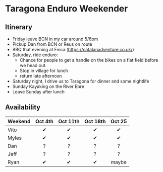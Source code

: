 # Taragona Enduro Weekender

## Itinerary

- Friday leave BCN in my car around 5/6pm
- Pickup Dan from BCN or Reus on route
- BBQ that evening at Finca (https://catalanadventure.co.uk/)
- Saturday, ride enduro:
    - Chance for people to get a handle on the bikes on a flat field before we head out.
    - Stop in village for lunch
    - return late afternoon
- Saturday night, I drive us to Taragona for dinner and some nightlife
- Sunday Kayaking on the River Ebre
- Leave Sunday after lunch


## Availability

| Weekend | Oct 4th | Oct 11th | Oct 18th | Oct 25 |
|---------|:-------:|:--------:|:--------:|:------:|
| Vito    | ✔ | ✔ | ✔ |✔
| Myles    | ✔ | ✔ | ✔ |✔
| Dan | ? | ? | ? | ?
| Jeff | ? | ? | ? | ?
| Ryan | ✔| ✔ | ✔ | maybe


